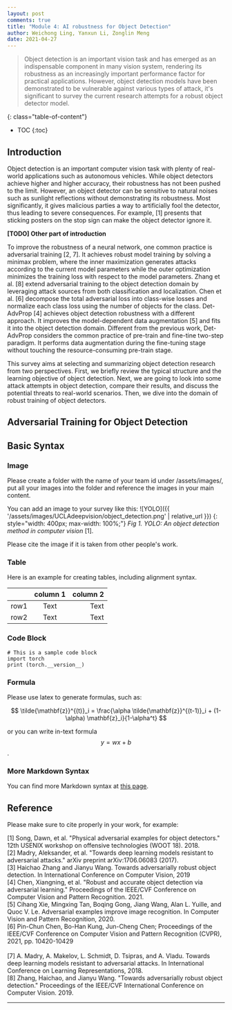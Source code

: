 ```yaml
---
layout: post
comments: true
title: "Module 4: AI robustness for Object Detection"
author: Weichong Ling, Yanxun Li, Zonglin Meng
date: 2021-04-27
---
```



>Object detection is an important vision task and has emerged as an indispensable component in many vision system, rendering its robustness as an increasingly important performance factor for practical applications. However, object detection models have been demonstrated to be vulnerable against various types of attack, it's significant to survey the current research attempts for a robust object detector model.
<!--more-->
{: class="table-of-content"}
* TOC
{:toc}

## Introduction

Object detection is an important computer vision task with plenty of real-world applications such as autonomous vehicles. While object detectors achieve higher and higher accuracy, their robustness has not been pushed to the limit. However, an object detector can be sensitive to natural noises such as sunlight reflections without demonstrating its robustness. Most significantly, it gives malicious parties a way to artificially fool the detector, thus leading to severe consequences. For example, [1] presents that sticking posters on the stop sign can make the object detector ignore it.

**[TODO] Other part of introduction**

To improve the robustness of a neural network, one common practice is adversarial training [2, 7]. It achieves robust model training by solving a minimax problem, where the inner maximization generates attacks according to the current model parameters while the outer optimization minimizes the training loss with respect to the model parameters. Zhang et al. [8] extend adversarial training to the object detection domain by leveraging attack sources from both classification and localization. Chen et al. [6] decompose the total adversarial loss into class-wise losses and normalize each class loss using the number of objects for the class. Det-AdvProp [4] achieves object detection robustness with a different approach. It improves the model-dependent data augmentation [5] and fits it into the object detection domain. Different from the previous work, Det-AdvProp considers the common practice of pre-train and fine-tine two-step paradigm. It performs data augmentation during the fine-tuning stage without touching the resource-consuming pre-train stage.
				
This survey aims at selecting and summarizing object detection research from two perspectives. First, we briefly review the typical structure and the learning objective of object detection. Next, we are going to look into some attack attempts in object detection, compare their results, and discuss the potential threats to real-world scenarios. Then, we dive into the domain of robust training of object detectors. 

## Adversarial Training for Object Detection


## Basic Syntax
### Image
Please create a folder with the name of your team id under /assets/images/, put all your images into the folder and reference the images in your main content.

You can add an image to your survey like this:
![YOLO]({{ '/assets/images/UCLAdeepvision/object_detection.png' | relative_url }})
{: style="width: 400px; max-width: 100%;"}
*Fig 1. YOLO: An object detection method in computer vision* [1].

Please cite the image if it is taken from other people's work.


### Table
Here is an example for creating tables, including alignment syntax.

|             | column 1    |  column 2     |
| :---        |    :----:   |          ---: |
| row1        | Text        | Text          |
| row2        | Text        | Text          |



### Code Block
```
# This is a sample code block
import torch
print (torch.__version__)
```


### Formula
Please use latex to generate formulas, such as:

$$
\tilde{\mathbf{z}}^{(t)}_i = \frac{\alpha \tilde{\mathbf{z}}^{(t-1)}_i + (1-\alpha) \mathbf{z}_i}{1-\alpha^t}
$$

or you can write in-text formula $$y = wx + b$$.

### More Markdown Syntax
You can find more Markdown syntax at [this page](https://www.markdownguide.org/basic-syntax/).

## Reference
Please make sure to cite properly in your work, for example:

[1] Song, Dawn, et al. "Physical adversarial examples for object detectors." 12th USENIX workshop on offensive technologies (WOOT 18). 2018.<br>
[2] Madry, Aleksander, et al. "Towards deep learning models resistant to adversarial attacks." arXiv preprint arXiv:1706.06083 (2017).<br>
[3] Haichao Zhang and Jianyu Wang. Towards adversarially robust object detection. In International Conference on Computer Vision, 2019 <br>
[4] Chen, Xiangning, et al. "Robust and accurate object detection via adversarial learning." Proceedings of the IEEE/CVF Conference on Computer Vision and Pattern Recognition. 2021.	<br>
[5] Cihang Xie, Mingxing Tan, Boqing Gong, Jiang Wang, Alan L. Yuille, and Quoc V. Le. Adversarial examples improve image recognition. In Computer Vision and Pattern Recognition, 2020. <br>
[6] Pin-Chun Chen, Bo-Han Kung, Jun-Cheng Chen; Proceedings of the IEEE/CVF Conference on Computer Vision and Pattern Recognition (CVPR), 2021, pp. 10420-10429<br>		
[7] A. Madry, A. Makelov, L. Schmidt, D. Tsipras, and A. Vladu. Towards deep learning models resistant to adversarial attacks. In International Conference on Learning Representations, 2018.<br>
[8] Zhang, Haichao, and Jianyu Wang. "Towards adversarially robust object detection." Proceedings of the IEEE/CVF International Conference on Computer Vision. 2019.<br>

---

